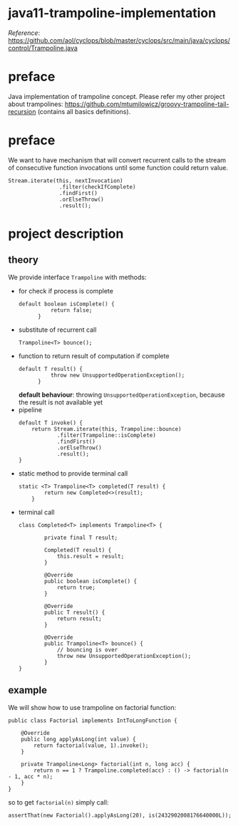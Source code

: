 # java11-trampoline-implementation

_Reference_: https://github.com/aol/cyclops/blob/master/cyclops/src/main/java/cyclops/control/Trampoline.java

# preface
Java implementation of trampoline concept. Please refer my other
project about trampolines: https://github.com/mtumilowicz/groovy-trampoline-tail-recursion
(contains all basics definitions).

# preface
We want to have mechanism that will convert recurrent 
calls to the stream of consecutive function 
invocations until some function could return value.
```
Stream.iterate(this, nextInvocation)
                .filter(checkIfComplete)
                .findFirst()
                .orElseThrow()
                .result();
```
# project description
## theory
We provide interface `Trampoline` with methods:
* for check if process is complete
    ```
    default boolean isComplete() {
              return false;
          }
    ```
* substitute of recurrent call
    ```
    Trampoline<T> bounce();
    ```
* function to return result of computation if complete
    ```
    default T result() {
              throw new UnsupportedOperationException();
          }
    ```
    **default behaviour**: throwing `UnsupportedOperationException`,
    because the result is not available yet
* pipeline
    ```
    default T invoke() {
        return Stream.iterate(this, Trampoline::bounce)
                .filter(Trampoline::isComplete)
                .findFirst()
                .orElseThrow()
                .result();
    }
    ```
* static method to provide terminal call
    ```
    static <T> Trampoline<T> completed(T result) {
            return new Completed<>(result);
        }
    ```
* terminal call
    ```
    class Completed<T> implements Trampoline<T> {
    
            private final T result;
    
            Completed(T result) {
                this.result = result;
            }
    
            @Override
            public boolean isComplete() {
                return true;
            }
    
            @Override
            public T result() {
                return result;
            }
    
            @Override
            public Trampoline<T> bounce() {
                // bouncing is over
                throw new UnsupportedOperationException();
            }
    }
    ```
## example
We will show how to use trampoline on factorial function:
```
public class Factorial implements IntToLongFunction {

    @Override
    public long applyAsLong(int value) {
        return factorial(value, 1).invoke();
    }
    
    private Trampoline<Long> factorial(int n, long acc) {
        return n == 1 ? Trampoline.completed(acc) : () -> factorial(n - 1, acc * n);
    }
}
```
so to get `factorial(n)` simply call:
```
assertThat(new Factorial().applyAsLong(20), is(2432902008176640000L));
```